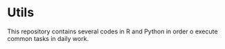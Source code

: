 # Utils

This repository contains several codes in R and Python in order o execute common tasks in daily work.
